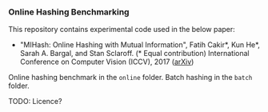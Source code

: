### Online Hashing Benchmarking
This repository contains experimental code used in the below paper:
- "MIHash: Online Hashing with Mutual Information", Fatih Cakir*, Kun He*, Sarah A. Bargal, and Stan Sclaroff. (* Equal contribution) International Conference on Computer Vision (ICCV), 2017 ([arXiv](https://arxiv.org/abs/1703.08919))

Online hashing benchmark in the `online` folder.
Batch hashing in the `batch` folder.

TODO: Licence?
